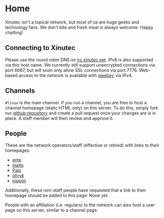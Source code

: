 Home
====

Xinutec isn't a topical network, but most of us are huge geeks and technology
fans. We don't bite and fresh meat is always welcome. Happy chatting!

Connecting to Xinutec
---------------------

Please use the round robin DNS on [irc.xinutec.net](irc://irc.xinutec.net).
IPv6 is also supported via this host name. We currently still support
unencrypted connections via port 6667, but will soon only allow SSL
connections via port 7776. Web-based access to the network is available with
[qwebirc](http://qwebirc.xinutec.net/) via IPv4.

Channels
--------

`#linux` is the main channel. If you run a channel, you are free to host a
channel homepage (static HTML only) on this server. To do this, simply fork
our [github repository](https://github.com/xinutec/xinutec.github.io/) and
create a pull request once your changes are is in place. A staff member will
then review and approve it.

People
------

These are the network operators/staff (effective or retired) with links to
their homepages:

- [ente](http://barfooze.de/)
- [maito](http://maito.name/)
- [Palo](http://des-grauens.de/)
- [phryk](http://phryk.net/)
- [pippijn](http://xinutec.org/~pippijn)

Additionally, these non-staff people have requested that a link to their
homepage should be added to this page: None yet.

People with an affiliation (i.e. regulars) to the network can also host a user
page on this server, similar to a channel page.
